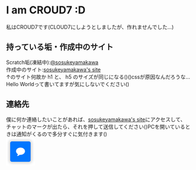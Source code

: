 # I am CROUD7 :D
私はCROUD7です(CLOUD7にしようとしましたが、作れませんでした...)  

持っている垢・作成中のサイト   
---
Scratch垢(凍結中):[@sosukeyamakawa](https://scratch.mit.edu/users/sosukeyamakawa/)  
作成中のサイト:[sosukeyamakawa's site](https://croud7.github.io/site/)  
↑のサイト何故か h1 と、 h5 のサイズが同じになる()()cssが原因なんだろうな... Hello Worldって書いてますが気にしないでください()  

連絡先
---
僕に何か連絡したいことがあれば、[sosukeyamakawa's site](https://croud7.github.io/site/)にアクセスして、  
チャットのマークが出たら、それを押して送信してください()PCを開いているときは通知がくるので多分すぐに気付きます()  
![Alt text](chaticon.png)
